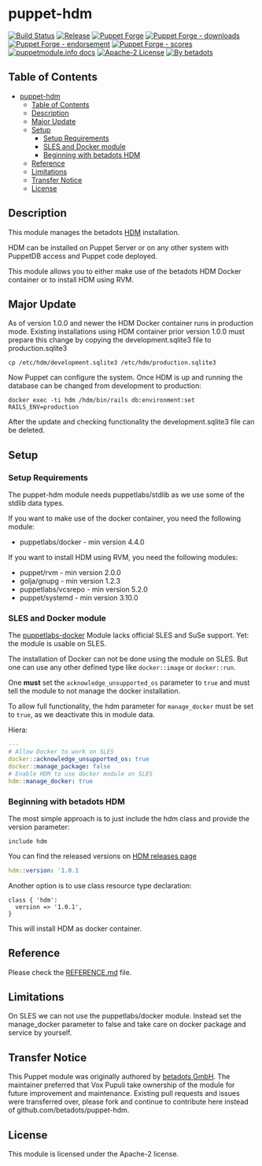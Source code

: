 # puppet-hdm

[![Build Status](https://github.com/voxpupuli/puppet-hdm/workflows/CI/badge.svg)](https://github.com/voxpupuli/puppet-hdm/actions?query=workflow%3ACI)
[![Release](https://github.com/voxpupuli/puppet-hdm/actions/workflows/release.yml/badge.svg)](https://github.com/voxpupuli/puppet-hdm/actions/workflows/release.yml)
[![Puppet Forge](https://img.shields.io/puppetforge/v/puppet/hdm.svg)](https://forge.puppetlabs.com/puppet/hdm)
[![Puppet Forge - downloads](https://img.shields.io/puppetforge/dt/puppet/hdm.svg)](https://forge.puppetlabs.com/puppet/hdm)
[![Puppet Forge - endorsement](https://img.shields.io/puppetforge/e/puppet/hdm.svg)](https://forge.puppetlabs.com/puppet/hdm)
[![Puppet Forge - scores](https://img.shields.io/puppetforge/f/puppet/hdm.svg)](https://forge.puppetlabs.com/puppet/hdm)
[![puppetmodule.info docs](http://www.puppetmodule.info/images/badge.png)](http://www.puppetmodule.info/m/puppet-hdm)
[![Apache-2 License](https://img.shields.io/github/license/voxpupuli/puppet-hdm.svg)](LICENSE)
[![By betadots](https://img.shields.io/badge/by-betadots-fb7047.svg)](#transfer-notice)

## Table of Contents

- [puppet-hdm](#puppet-hdm)
  - [Table of Contents](#table-of-contents)
  - [Description](#description)
  - [Major Update](#major-update)
  - [Setup](#setup)
    - [Setup Requirements](#setup-requirements)
    - [SLES and Docker module](#sles-and-docker-module)
    - [Beginning with betadots HDM](#beginning-with-betadots-hdm)
  - [Reference](#reference)
  - [Limitations](#limitations)
  - [Transfer Notice](#transfer-notice)
  - [License](#license)

## Description

This module manages the betadots [HDM](https://github.com/betadots/hdm) installation.

HDM can be installed on Puppet Server or on any other system with PuppetDB access and Puppet code deployed.

This module allows you to either make use of the betadots HDM Docker container or to install HDM using RVM.

## Major Update

As of version 1.0.0 and newer the HDM Docker container runs in production mode.
Existing installations using HDM container prior version 1.0.0 must prepare this change by copying the development.sqlite3 file to production.sqlite3

```shell
cp /etc/hdm/development.sqlite3 /etc/hdm/production.sqlite3
```

Now Puppet can configure the system.
Once HDM is up and running the database can be changed from development to production:

```shell
docker exec -ti hdm /hdm/bin/rails db:environment:set RAILS_ENV=production
```

After the update and checking functionality the development.sqlite3 file can be deleted.

## Setup

### Setup Requirements

The puppet-hdm module needs puppetlabs/stdlib as we use some of the stdlib data types.

If you want to make use of the docker container, you need the following module:

- puppetlabs/docker - min version 4.4.0

If you want to install HDM using RVM, you need the following modules:

- puppet/rvm - min version 2.0.0
- golja/gnupg - min version 1.2.3
- puppetlabs/vcsrepo - min version 5.2.0
- puppet/systemd     - min version 3.10.0

### SLES and Docker module

The [puppetlabs-docker](https://forge.puppet.com/modules/puppetlabs/docker/readme) Module lacks official SLES and SuSe support. Yet: the module is usable on SLES.

The installation of Docker can not be done using the module on SLES.
But one can use any other defined type like `docker::image` or `docker::run`.

One **must** set the `acknowledge_unsupported_os` parameter to `true` and must tell the module to not manage the docker installation.

To allow full functionality, the hdm parameter for `manage_docker` must be set to `true`, as we deactivate this in module data.

Hiera:

```yaml
---
# Allow Docker to work on SLES
docker::acknowledge_unsupported_os: true
docker::manage_package: false
# Enable HDM to use docker module on SLES
hdm::manage_docker: true
```

### Beginning with betadots HDM

The most simple approach is to just include the hdm class and provide the version parameter:

```puppet
include hdm
```

You can find the released versions on [HDM releases page](https://github.com/betadots/hdm/releases)
```yaml
hdm::version: '1.0.1
```

Another option is to use class resource type declaration:

```puppet
class { 'hdm':
  version => '1.0.1',
}
```

This will install HDM as docker container.

## Reference

Please check the [REFERENCE.md](REFERENCE.md) file.

## Limitations

On SLES we can not use the puppetlabs/docker module.
Instead set the manage_docker parameter to false and take care on docker package and service by yourself.

## Transfer Notice

This Puppet module was originally authored by [betadots GmbH](https://www.betadots.de).
The maintainer preferred that Vox Pupuli take ownership of the module for future improvement and maintenance.
Existing pull requests and issues were transferred over, please fork and continue to contribute here instead of github.com/betadots/puppet-hdm.

## License

This module is licensed under the Apache-2 license.
